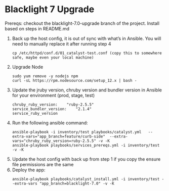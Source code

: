 # Blacklight 7 Upgrade 

Prereqs: checkout the blacklight-7.0-upgrade branch of the project. Install based on steps in README.md


1. Back up the host config, it is out of sync with what’s in Ansible. You will need to manually replace it after running step 4
	```
	cp /etc/httpd/conf.d/01_catalyst-test.conf (copy this to somewhere safe, maybe even your local machine)
	```
2. Upgrade Node 
	```
	sudo yum remove -y nodejs npm
	curl -sL https://rpm.nodesource.com/setup_12.x | bash -
	```
3. Update the jruby version, chruby version and bundler version in Ansible for your environment (prod, stage, test)
	```
	chruby_ruby_version:    "ruby-2.5.5" 	
	service_bundler_version:    "2.1.4"
	service_ruby_version
	```
4. Run the following ansible command:
	```
    ansible-playbook -i inventory/test playbooks/catalyst.yml   --extra-vars="app_branch=feature/curb-side"  --extra-vars="chruby_ruby_version=ruby-2.5.5" -v -K
    ansible-playbook playbooks/services_prereqs.yml -i inventory/test  -v -K
    ```
5. Update the host config with back up from step 1 if you copy the ensure file permissions are the same
6. Deploy the app:
	```
	ansible-playbook playbooks/catalyst_install.yml -i inventory/test --extra-vars "app_branch=blacklight-7.0" -v -K
	```
